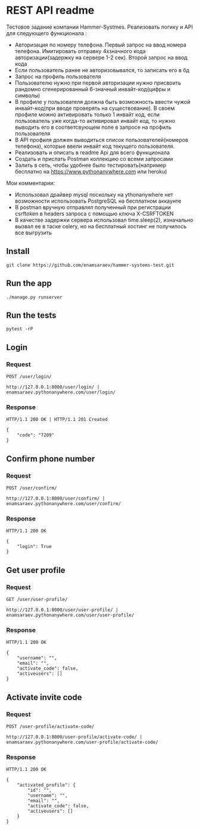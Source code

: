 # REST API readme

Тестовое задание компании Hammer-Systmes.
Реализовать логику и API для следующего функционала :
- Авторизация по номеру телефона. Первый запрос на ввод номера телефона. Имитировать отправку 4хзначного кода авторизации(задержку на сервере 1-2 сек). Второй запрос на ввод кода 
- Если пользователь ранее не авторизовывался, то записать его в бд 
- Запрос на профиль пользователя
- Пользователю нужно при первой авторизации нужно присвоить рандомно сгенерированный 6-значный инвайт-код(цифры и символы)
- В профиле у пользователя должна быть возможность ввести чужой инвайт-код(при вводе проверять на существование). В своем профиле можно активировать только 1 инвайт код, если пользователь уже когда-то активировал инвайт код, то нужно выводить его в соответсвующем поле в запросе на профиль пользователя
- В API профиля должен выводиться список пользователей(номеров телефона), которые ввели инвайт код текущего пользователя.
- Реализовать и описать в readme Api для всего функционала
- Создать и прислать Postman коллекцию со всеми запросами
- Залить в сеть, чтобы удобнее было тестировать(например бесплатно на https://www.pythonanywhere.com или heroku)

Мои комментарии:
- Использовал драйвер mysql поскольку на ythonanywhere нет возможности использовать PostgreSQL на бесплатном аккаунте
- В postman вручную отправлял полученный при регистрации csrftoken в headers запроса с помощью ключа X-CSRFTOKEN
- В качестве задержки сервера использовал time.sleep(2), изначально вызвал ее в таске celery, но на бесплатный хостинг не получилось все выгрузить
## Install

    git clone https://github.com/enamsaraev/hammer-systems-test.git

## Run the app

    ./manage.py runserver

## Run the tests

    pytest -rP

## Login

### Request

`POST /user/login/`

    http://127.0.0.1:8000/user/login/ | enamsaraev.pythonanywhere.com/user/login/

### Response

    HTTP/1.1 200 OK | HTTP/1.1 201 Created
    
    {
        "code": "7209"
    }

## Confirm phone number

### Request

`POST /user/confirm/`

    http://127.0.0.1:8000/user/confirm/ | enamsaraev.pythonanywhere.com/user/confirm/

### Response

    HTTP/1.1 200 OK
    
    {
        "login": True
    }

## Get user profile

### Request

`GET /user/user-profile/`

    http://127.0.0.1:8000/user/user-profile/ | enamsaraev.pythonanywhere.com/user/user-profile/

### Response

    HTTP/1.1 200 OK
    
    {
        "username": "",
        "email": "",
        "activate_code": false,
        "activeusers": []
    }

## Activate invite code

### Request

`POST /user-profile/activate-code/`

    http://127.0.0.1:8000/user-profile/activate-code/ | enamsaraev.pythonanywhere.com/user-profile/activate-code/

### Response

    HTTP/1.1 200 OK

    {
        "activated_profile": {
            "id": "",
            "username": "",
            "email": "",
            "activate_code": false,
            "activeusers": []
        }
    }

